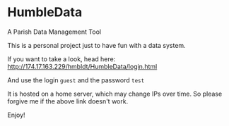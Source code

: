 # HumbleData
A Parish Data Management Tool

This is a personal project just to have fun with a data system.

If you want to take a look, head here: http://174.17.163.229/hmbldt/HumbleData/login.html

And use the login `guest` and the password `test` 

It is hosted on a home server, which may change IPs over time. So please forgive me if the above link doesn't work.

Enjoy!
